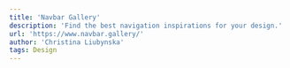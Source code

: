 ```yaml
---
title: 'Navbar Gallery'
description: 'Find the best navigation inspirations for your design.'
url: 'https://www.navbar.gallery/'
author: 'Christina Liubynska'
tags: Design
---
```

